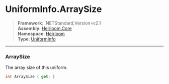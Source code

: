 # UniformInfo.ArraySize

> **Framework**: .NETStandard,Version=v2.1  
> **Assembly**: [Heirloom.Core][0]  
> **Namespace**: [Heirloom][0]  
> **Type**: [UniformInfo][1]

--------------------------------------------------------------------------------

### ArraySize

The array size of this uniform.

```cs
int ArraySize { get; }
```

[0]: ../Heirloom.Core.md
[1]: Heirloom.UniformInfo.md

